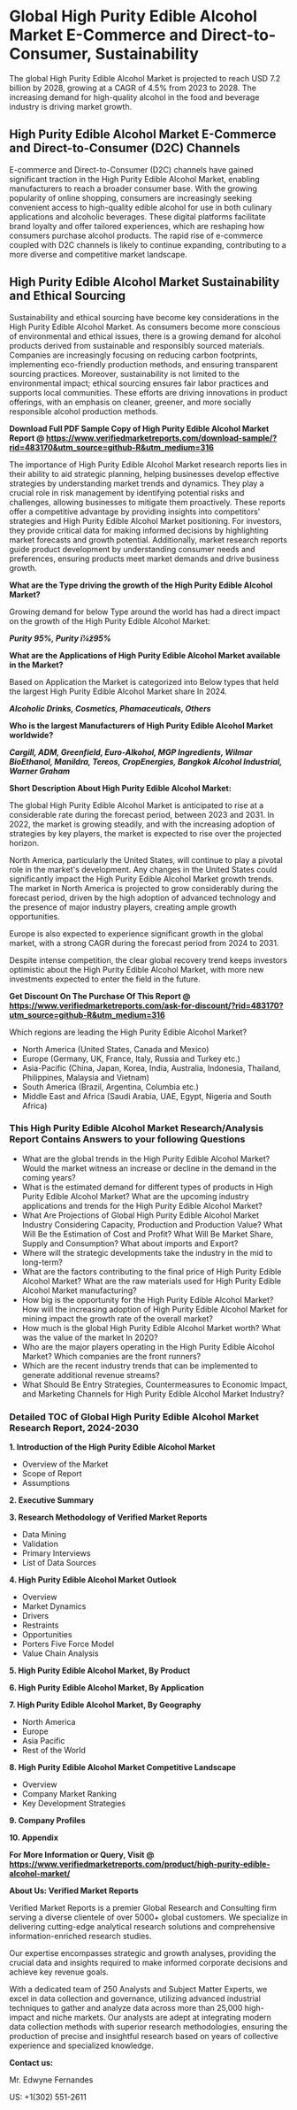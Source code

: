 <h1>Global High Purity Edible Alcohol Market E-Commerce and Direct-to-Consumer, Sustainability</h1><p class=""><p>The global High Purity Edible Alcohol Market is projected to reach USD 7.2 billion by 2028, growing at a CAGR of 4.5% from 2023 to 2028. The increasing demand for high-quality alcohol in the food and beverage industry is driving market growth.</p><h2>High Purity Edible Alcohol Market E-Commerce and Direct-to-Consumer (D2C) Channels</h2><p>E-commerce and Direct-to-Consumer (D2C) channels have gained significant traction in the High Purity Edible Alcohol Market, enabling manufacturers to reach a broader consumer base. With the growing popularity of online shopping, consumers are increasingly seeking convenient access to high-quality edible alcohol for use in both culinary applications and alcoholic beverages. These digital platforms facilitate brand loyalty and offer tailored experiences, which are reshaping how consumers purchase alcohol products. The rapid rise of e-commerce coupled with D2C channels is likely to continue expanding, contributing to a more diverse and competitive market landscape.</p><h2>High Purity Edible Alcohol Market Sustainability and Ethical Sourcing</h2><p>Sustainability and ethical sourcing have become key considerations in the High Purity Edible Alcohol Market. As consumers become more conscious of environmental and ethical issues, there is a growing demand for alcohol products derived from sustainable and responsibly sourced materials. Companies are increasingly focusing on reducing carbon footprints, implementing eco-friendly production methods, and ensuring transparent sourcing practices. Moreover, sustainability is not limited to the environmental impact; ethical sourcing ensures fair labor practices and supports local communities. These efforts are driving innovations in product offerings, with an emphasis on cleaner, greener, and more socially responsible alcohol production methods.</p></p><p class=""><strong>Download Full PDF Sample Copy of High Purity Edible Alcohol Market Report @ <a href="https://www.verifiedmarketreports.com/download-sample/?rid=483170&utm_source=github-R&utm_medium=316" target="_blank">https://www.verifiedmarketreports.com/download-sample/?rid=483170&utm_source=github-R&utm_medium=316</a></strong></p><p>The importance of&nbsp;High Purity Edible Alcohol Market research reports lies in their ability to aid strategic planning, helping businesses develop effective strategies by understanding market trends and dynamics. They play a crucial role in risk management by identifying potential risks and challenges, allowing businesses to mitigate them proactively. These reports offer a competitive advantage by providing insights into competitors' strategies and High Purity Edible Alcohol Market positioning. For investors, they provide critical data for making informed decisions by highlighting market forecasts and growth potential. Additionally, market research reports guide product development by understanding consumer needs and preferences, ensuring products meet market demands and drive business growth.</p><p><strong>What are the&nbsp;Type driving the growth of the High Purity Edible Alcohol Market?</strong></p><p id="" class="">Growing demand for below Type around the world has had a direct impact on the growth of the High Purity Edible Alcohol Market:</p><p class=""><em><strong>Purity 95%, Purity ï¼ž95%</strong></em></p><p class=""><strong>What are the&nbsp;Applications&nbsp;of High Purity Edible Alcohol Market available in the Market?</strong></p><p id="" class="">Based on Application the Market is categorized into Below types that held the largest High Purity Edible Alcohol Market share In 2024.</p><p class=""><em><strong>Alcoholic Drinks, Cosmetics, Phamaceuticals, Others</strong></em></p><p class=""><strong>Who is the largest Manufacturers of High Purity Edible Alcohol Market worldwide?</strong></p><p><em><strong>Cargill, ADM, Greenfield, Euro-Alkohol, MGP Ingredients, Wilmar BioEthanol, Manildra, Tereos, CropEnergies, Bangkok Alcohol Industrial, Warner Graham</strong></em></p><p id="" class=""><strong>Short Description About High Purity Edible Alcohol Market:</strong></p><p>The global High Purity Edible Alcohol Market is anticipated to rise at a considerable rate during the forecast period, between 2023 and 2031. In 2022, the market is growing steadily, and with the increasing adoption of strategies by key players, the market is expected to rise over the projected horizon.</p><p>North America, particularly the United States, will continue to play a pivotal role in the market's development. Any changes in the United States could significantly impact the High Purity Edible Alcohol Market growth trends. The market in North America is projected to grow considerably during the forecast period, driven by the high adoption of advanced technology and the presence of major industry players, creating ample growth opportunities.</p><p>Europe is also expected to experience significant growth in the global market, with a strong CAGR during the forecast period from 2024 to 2031.</p><p>Despite intense competition, the clear global recovery trend keeps investors optimistic about the High Purity Edible Alcohol Market, with more new investments expected to enter the field in the future.</p><p id="" class=""><strong>Get Discount On The Purchase Of This Report @ <a href="https://www.verifiedmarketreports.com/ask-for-discount/?rid=483170?utm_source=github-R&utm_medium=316" target="_blank">https://www.verifiedmarketreports.com/ask-for-discount/?rid=483170?utm_source=github-R&utm_medium=316</a></strong></p><p class="">Which regions are leading the High Purity Edible Alcohol Market?</p><ul><li>North America (United States, Canada and Mexico)</li><li>Europe (Germany, UK, France, Italy, Russia and Turkey etc.)</li><li>Asia-Pacific (China, Japan, Korea, India, Australia, Indonesia, Thailand, Philippines, Malaysia and Vietnam)</li><li>South America (Brazil, Argentina, Columbia etc.)</li><li>Middle East and Africa (Saudi Arabia, UAE, Egypt, Nigeria and South Africa)</li></ul><h3 id="" class="">This High Purity Edible Alcohol Market Research/Analysis Report Contains Answers to your following Questions</h3><ul><li>What are the global trends in the High Purity Edible Alcohol Market? Would the market witness an increase or decline in the demand in the coming years?</li><li>What is the estimated demand for different types of products in High Purity Edible Alcohol Market? What are the upcoming industry applications and trends for the High Purity Edible Alcohol Market?</li><li>What Are Projections of Global High Purity Edible Alcohol Market Industry Considering Capacity, Production and Production Value? What Will Be the Estimation of Cost and Profit? What Will Be Market Share, Supply and Consumption? What about imports and Export?</li><li>Where will the strategic developments take the industry in the mid to long-term?</li><li>What are the factors contributing to the final price of High Purity Edible Alcohol Market? What are the raw materials used for High Purity Edible Alcohol Market manufacturing?</li><li>How big is the opportunity for the High Purity Edible Alcohol Market? How will the increasing adoption of High Purity Edible Alcohol Market for mining impact the growth rate of the overall market?</li><li>How much is the global High Purity Edible Alcohol Market worth? What was the value of the market In 2020?</li><li>Who are the major players operating in the High Purity Edible Alcohol Market? Which companies are the front runners?</li><li>Which are the recent industry trends that can be implemented to generate additional revenue streams?</li><li>What Should Be Entry Strategies, Countermeasures to Economic Impact, and Marketing Channels for High Purity Edible Alcohol Market Industry?</li></ul><h3 id="" class="">Detailed TOC of Global High Purity Edible Alcohol Market Research Report, 2024-2030</h3><p id="" class=""><strong>1. Introduction of the High Purity Edible Alcohol Market</strong></p><ul><li>Overview of the Market</li><li>Scope of Report</li><li>Assumptions</li></ul><p id="" class=""><strong>2. Executive Summary</strong></p><p id="" class=""><strong>3. Research Methodology of Verified Market Reports</strong></p><ul><li>Data Mining</li><li>Validation</li><li>Primary Interviews</li><li>List of Data Sources</li></ul><p id="" class=""><strong>4. High Purity Edible Alcohol Market Outlook</strong></p><ul><li>Overview</li><li>Market Dynamics</li><li>Drivers</li><li>Restraints</li><li>Opportunities</li><li>Porters Five Force Model</li><li>Value Chain Analysis</li></ul><p id="" class=""><strong>5. High Purity Edible Alcohol Market, By Product</strong></p><p id="" class=""><strong>6. High Purity Edible Alcohol Market, By Application</strong></p><p id="" class=""><strong>7. High Purity Edible Alcohol Market, By Geography</strong></p><ul><li>North America</li><li>Europe</li><li>Asia Pacific</li><li>Rest of the World</li></ul><p id="" class=""><strong>8. High Purity Edible Alcohol Market Competitive Landscape</strong></p><ul><li>Overview</li><li>Company Market Ranking</li><li>Key Development Strategies</li></ul><p id="" class=""><strong>9. Company Profiles</strong></p><p id="" class=""><strong>10. Appendix</strong></p><p id="" class=""><strong>For More Information or Query, Visit @ <a href="https://www.verifiedmarketreports.com/product/high-purity-edible-alcohol-market/" target="_blank">https://www.verifiedmarketreports.com/product/high-purity-edible-alcohol-market/</a></strong></p><p id="" class=""><strong>About Us: Verified Market Reports</strong></p><p id="" class="">Verified Market Reports is a premier Global Research and Consulting firm serving a diverse clientele of over 5000+ global customers. We specialize in delivering cutting-edge analytical research solutions and comprehensive information-enriched research studies.</p><p id="" class="">Our expertise encompasses strategic and growth analyses, providing the crucial data and insights required to make informed corporate decisions and achieve key revenue goals.</p><p id="" class="">With a dedicated team of 250 Analysts and Subject Matter Experts, we excel in data collection and governance, utilizing advanced industrial techniques to gather and analyze data across more than 25,000 high-impact and niche markets. Our analysts are adept at integrating modern data collection methods with superior research methodologies, ensuring the production of precise and insightful research based on years of collective experience and specialized knowledge.</p><p id="" class=""><strong>Contact us:</strong></p><p id="" class="">Mr. Edwyne Fernandes</p><p id="" class="">US: +1(302) 551-2611</p>
